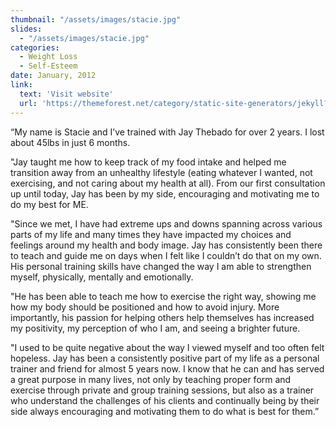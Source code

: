 ```yaml
---
thumbnail: "/assets/images/stacie.jpg"
slides:
  - "/assets/images/stacie.jpg"
categories:
  - Weight Loss
  - Self-Esteem
date: January, 2012
link:
  text: 'Visit website'
  url: 'https://themeforest.net/category/static-site-generators/jekyll?ref=honryou'
---
```


“My name is Stacie and I’ve trained with Jay Thebado for over 2 years. I lost about 45lbs in just 6 months.

"Jay taught me how to keep track of my food intake and helped me transition away from an unhealthy lifestyle (eating whatever I wanted, not exercising, and not caring about my health at all). From our first consultation up until today, Jay has been by my side, encouraging and motivating me to do my best for ME.

"Since we met, I have had extreme ups and downs spanning across various parts of my life and many times they have impacted my choices and feelings around my health and body image. Jay has consistently been there to teach and guide me on days when I felt like I couldn’t do that on my own. His personal training skills have changed the way I am able to strengthen myself, physically, mentally and emotionally.

"He has been able to teach me how to exercise the right way, showing me how my body should be positioned and how to avoid injury. More importantly, his passion for helping others help themselves has increased my positivity, my perception of who I am, and seeing a brighter future.

"I used to be quite negative about the way I viewed myself and too often felt hopeless. Jay has been a consistently positive part of my life as a personal trainer and friend for almost 5 years now. I know that he can and has served a great purpose in many lives, not only by teaching proper form and exercise through private and group training sessions, but also as a trainer who understand the challenges of his clients and continually being by their side always encouraging and motivating them to do what is best for them.”